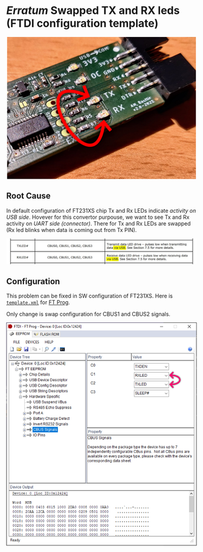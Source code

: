 # _Erratum_ Swapped TX and RX leds (FTDI configuration template)

<p align="center">
<img src="https://raw.githubusercontent.com/ah01/u2s/master/ft_prog/tx-rx-leds.jpg" width="500" />
</p>

## Root Cause

In default configuration of FT231XS chip Tx and Rx LEDs indicate _activity on USB side_. Hovever for this convertor purpouse, we want to see Tx and Rx activity on _UART side (connector)_. There for Tx and Rx LEDs are swapped (Rx led blinks when data is coming out from Tx PIN).

![datasheet](datasheet.jpg)

## Configuration

This problem can be fixed in SW configuration of FT231XS. Here is [`template.xml`](https://raw.githubusercontent.com/ah01/u2s/master/ft_prog/template.xml) for [FT Prog](https://www.ftdichip.com/Support/Utilities.htm#FT_PROG).

Only change is swap configuration for CBUS1 and CBUS2 signals.

![screenshot](ft-prog.png)
